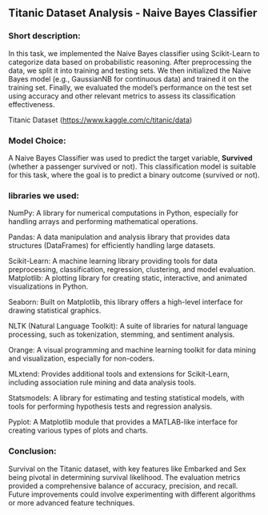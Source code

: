 ## Titanic Dataset Analysis - Naive Bayes Classifier

### Short description:
In this task, we implemented the Naive Bayes classifier using Scikit-Learn to categorize data based on probabilistic reasoning. After preprocessing the data, we split it into training and testing sets. We then initialized the Naive Bayes model (e.g., GaussianNB for continuous data) and trained it on the training set. Finally, we evaluated the model’s performance on the test set using accuracy and other relevant metrics to assess its classification effectiveness.

Titanic Dataset (https://www.kaggle.com/c/titanic/data)


### Model Choice:
A Naive Bayes Classifier was used to predict the target variable, **Survived** (whether a passenger survived or not). This classification model is suitable for this task, where the goal is to predict a binary outcome (survived or not).


### libraries we used:

NumPy: A library for numerical computations in Python, especially for handling arrays and performing mathematical operations.

Pandas: A data manipulation and analysis library that provides data structures (DataFrames) for efficiently handling large datasets.

Scikit-Learn: A machine learning library providing tools for data preprocessing, classification, regression, clustering, and model evaluation.
Matplotlib: A plotting library for creating static, interactive, and animated visualizations in Python.

Seaborn: Built on Matplotlib, this library offers a high-level interface for drawing statistical graphics.

NLTK (Natural Language Toolkit): A suite of libraries for natural language processing, such as tokenization, stemming, and sentiment analysis.

Orange: A visual programming and machine learning toolkit for data mining and visualization, especially for non-coders.

MLxtend: Provides additional tools and extensions for Scikit-Learn, including association rule mining and data analysis tools.

Statsmodels: A library for estimating and testing statistical models, with tools for performing hypothesis tests and regression analysis.

Pyplot: A Matplotlib module that provides a MATLAB-like interface for creating various types of plots and charts.


### Conclusion:
Survival on the Titanic dataset, with key features like Embarked and Sex being pivotal in determining survival likelihood. The evaluation metrics provided a comprehensive balance of accuracy, precision, and recall. Future improvements could involve experimenting with different algorithms or more advanced feature  techniques.
